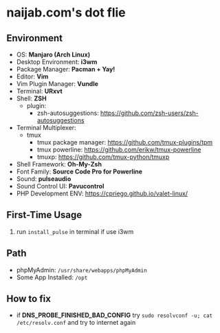 # naijab.com's dot flie

## Environment

- OS: **Manjaro (Arch Linux)**
- Desktop Environment: **i3wm**
- Package Manager: **Pacman + Yay!**
- Editor: **Vim**
- Vim Plugin Manager: **Vundle**
- Terminal: **URxvt**
- Shell: **ZSH**
  - plugin:
    - zsh-autosuggestions: https://github.com/zsh-users/zsh-autosuggestions
- Terminal Multiplexer: 
  - tmux
    - tmux package manager: https://github.com/tmux-plugins/tpm
    - tmux powerline: https://github.com/erikw/tmux-powerline
    - tmuxp: https://github.com/tmux-python/tmuxp 
- Shell Framework: **Oh-My-Zsh**
- Font Family: **Source Code Pro for Powerline**
- Sound: **pulseaudio**
- Sound Control UI: **Pavucontrol**
- PHP Development ENV: https://cpriego.github.io/valet-linux/ 

## First-Time Usage

1. run `install_pulse` in terminal if use i3wm

## Path
- phpMyAdmin: `/usr/share/webapps/phpMyAdmin`
- Some App Installed: `/opt`

## How to fix
- if **DNS_PROBE_FINISHED_BAD_CONFIG** try `sudo resolvconf -u; cat /etc/resolv.conf` and try to internet again
